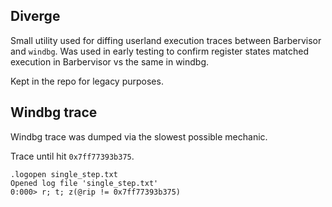 ## Diverge

Small utility used for diffing userland execution traces between Barbervisor and `windbg`. Was used in early testing to confirm register states matched execution in Barbervisor vs the same in windbg.

Kept in the repo for legacy purposes.

## Windbg trace

Windbg trace was dumped via the slowest possible mechanic.

Trace until hit `0x7ff77393b375`.

```
.logopen single_step.txt
Opened log file 'single_step.txt'
0:000> r; t; z(@rip != 0x7ff77393b375)
```
